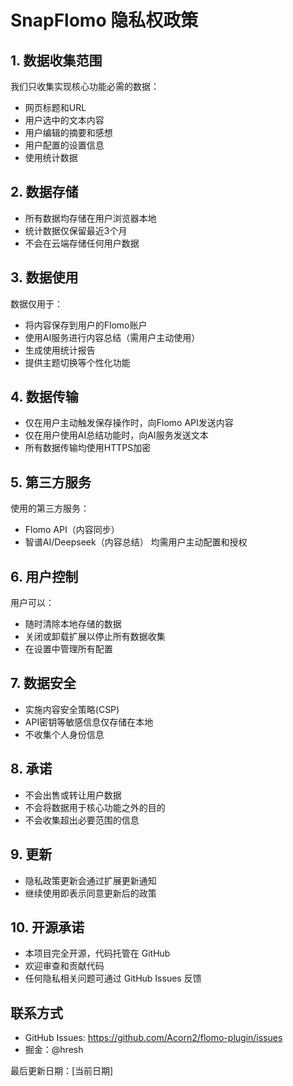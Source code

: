 # SnapFlomo 隐私权政策

## 1. 数据收集范围
我们只收集实现核心功能必需的数据：
- 网页标题和URL
- 用户选中的文本内容
- 用户编辑的摘要和感想
- 用户配置的设置信息
- 使用统计数据

## 2. 数据存储
- 所有数据均存储在用户浏览器本地
- 统计数据仅保留最近3个月
- 不会在云端存储任何用户数据

## 3. 数据使用
数据仅用于：
- 将内容保存到用户的Flomo账户
- 使用AI服务进行内容总结（需用户主动使用）
- 生成使用统计报告
- 提供主题切换等个性化功能

## 4. 数据传输
- 仅在用户主动触发保存操作时，向Flomo API发送内容
- 仅在用户使用AI总结功能时，向AI服务发送文本
- 所有数据传输均使用HTTPS加密

## 5. 第三方服务
使用的第三方服务：
- Flomo API（内容同步）
- 智谱AI/Deepseek（内容总结）
均需用户主动配置和授权

## 6. 用户控制
用户可以：
- 随时清除本地存储的数据
- 关闭或卸载扩展以停止所有数据收集
- 在设置中管理所有配置

## 7. 数据安全
- 实施内容安全策略(CSP)
- API密钥等敏感信息仅存储在本地
- 不收集个人身份信息

## 8. 承诺
- 不会出售或转让用户数据
- 不会将数据用于核心功能之外的目的
- 不会收集超出必要范围的信息

## 9. 更新
- 隐私政策更新会通过扩展更新通知
- 继续使用即表示同意更新后的政策

## 10. 开源承诺
- 本项目完全开源，代码托管在 GitHub
- 欢迎审查和贡献代码
- 任何隐私相关问题可通过 GitHub Issues 反馈

## 联系方式
- GitHub Issues: https://github.com/Acorn2/flomo-plugin/issues
- 掘金：@hresh

最后更新日期：[当前日期]